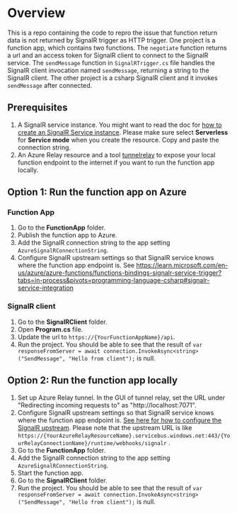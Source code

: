 # Overview
This is a repo containing the code to repro the issue that function return data is not returned by SignalR trigger as HTTP trigger. One project is a function app, which contains two functions. The `negotiate` function returns a url and an access token for SignalR client to connect to the SignalR service. The `sendMessage` function in `SignalRTrigger.cs` file handles the SignalR client invocation named `sendMessage`, returning a string to the SignalR client. The other project is a csharp SignalR client and it invokes `sendMessage` after connected.

## Prerequisites
1. A SignalR service instance. You might want to read the doc for [how to create an SignalR Service instance](https://learn.microsoft.com/azure/azure-signalr/signalr-quickstart-azure-functions-csharp?tabs=isolated-process#create-an-azure-signalr-service-instance). Please make sure select **Serverless** for **Service mode** when you create the resource. Copy and paste the connection string.
2. An Azure Relay resource and a tool [tunnelrelay](https://github.com/OfficeDev/microsoft-teams-tunnelrelay) to expose your local function endpoint to the internet if you want to run the function app locally.

## Option 1: Run the function app on Azure
### Function App
1. Go to the **FunctionApp** folder.
1. Publish the function app to Azure.
1. Add the SignalR connection string to the app setting `AzureSignalRConnectionString`.
1. Configure SignalR upstream settings so that SignalR service knows where the function app endpoint is. See https://learn.microsoft.com/en-us/azure/azure-functions/functions-bindings-signalr-service-trigger?tabs=in-process&pivots=programming-language-csharp#signalr-service-integration

### SignalR client
1. Go to the **SignalRClient** folder.
1. Open **Program.cs** file.
1. Update the url to `https://{YourFunctionAppName}/api`.
1. Run the project. You should be able to see that the result of `var responseFromServer = await connection.InvokeAsync<string>("SendMessage", "Hello from client");` is null.

## Option 2: Run the function app locally
1. Set up Azure Relay tunnel. In the GUI of tunnel relay, set the URL under "Redirecting incoming requests to" as "http://localhost:7071".
2. Configure SignalR upstream settings so that SignalR service knows where the function app endpoint is. [See here for how to configure the SignalR upstream](https://learn.microsoft.com/en-us/azure/azure-functions/functions-bindings-signalr-service-trigger?tabs=in-process&pivots=programming-language-csharp#signalr-service-integration). Please note that the upstream URL is like  `https://{YourAzureRelayResourceName}.servicebus.windows.net:443/{YourRelayConnectionName}/runtime/webhooks/signalr` .
1. Go to the **FunctionApp** folder.
1. Add the SignalR connection string to the app setting `AzureSignalRConnectionString`.
1. Start the function app.
1. Go to the **SignalRClient** folder.
1. Run the project.  You should be able to see that the result of `var responseFromServer = await connection.InvokeAsync<string>("SendMessage", "Hello from client");` is null.





